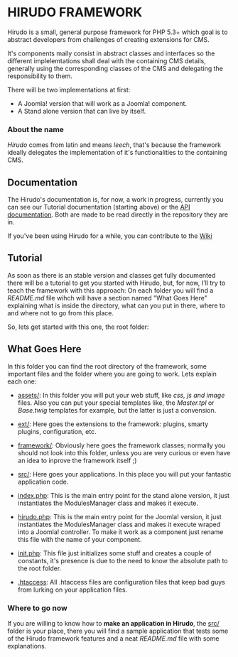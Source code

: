 HIRUDO FRAMEWORK
================

Hirudo is a small, general purpose framework for PHP 5.3+ which goal is to abstract 
developers from challenges of creating extensions for CMS.

It's components maily consist in abstract classes and interfaces so the different
implelemtations shall deal with the containing CMS details, generally using the
corresponding classes of the CMS and delegating the responsibility to them.

There will be two implementations at first:

* A Joomla! version that will work as a Joomla! component.
* A Stand alone version that can live by itself.

### About the name

*Hirudo* comes from latin and means *leech*, that's because the framework ideally
delegates the implementation of it's functionalities to the containing CMS.

Documentation
-------------

The Hirudo's documentation is, for now, a work in progress, currently you can see our
Tutorial documentation (starting above) or the [API documentation](https://github.com/JeyDotC/Hirudo-docs).
Both are made to be read directly in the repository they are in.

If you've been using Hirudo for a while, you can contribute to the [Wiki](https://github.com/JeyDotC/Hirudo/wiki)

Tutorial
--------

As soon as there is an stable version and classes get fully documented there will be a 
tutorial to get you started with Hirudo, but, for now, I'll try to teach the 
framework with this approach: On each folder you will find a *README.md* file wihch will have
a section named "What Goes Here" explaining what is inside the directory, what
can you put in there, where to and where not to go from this place.

So, lets get started with this one, the root folder:

What Goes Here
--------------

In this folder you can find the root directory of the framework, some important
files and the folder where you are going to work. Lets explain each one:

* [assets/](http://github.com/JeyDotC/Hirudo/tree/master/assets): In this folder you will put your web stuff, like *css, js and image* files. 
Also you can put your special templates like, the *Master.tpl* or *Base.twig* templates 
for example, but the latter is just a convension.

* [ext/](http://github.com/JeyDotC/Hirudo/tree/master/ext): Here goes the extensions to the framework: plugins, smarty plugins, configuration, etc.

* [framework/](http://github.com/JeyDotC/Hirudo/tree/master/framework): Obviously here goes the framework classes; normally you should not
look into this folder, unless you are very curious or even have an idea to inprove
the framework itself ;)

* [src/](http://github.com/JeyDotC/Hirudo/tree/master/src): Here goes your applications. In this place you will put your fantastic 
application code.

* [index.php](http://github.com/JeyDotC/Hirudo/blob/master/index.php): This is the main entry point for the stand alone version, it just instantiates
the ModulesManager class and makes it execute.

* [hirudo.php](http://github.com/JeyDotC/Hirudo/blob/master/hirudo.php): This is the main entry point for the Joomla! version, it just instantiates the ModulesManager class and makes it execute wraped into a Joomla! controller. 
To make it work as a component just rename this file with the name of your component.

* [init.php](http://github.com/JeyDotC/Hirudo/blob/master/init.php): This file just initializes some stuff and creates a couple of constants, it's presence
is due to the need to know the absolute path to the root folder.

* [.htaccess](http://github.com/JeyDotC/Hirudo/blob/master/.htaccess): All .htaccess files are configuration files that keep bad guys from lurking on your application files.

### Where to go now

If you are willing to know how to **make an application in Hirudo**, the [src/](http://github.com/JeyDotC/Hirudo/tree/master/src) folder
is your place, there you will find a sample application that tests some of the
Hirudo framework features and a neat *README.md* file with some explanations.